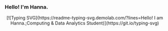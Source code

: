 ### Hello! I'm Hanna. 

<div align="center">
[![Typing SVG](https://readme-typing-svg.demolab.com/?lines=Hello! I am Hanna.;Computing & Data Analytics Student)](https://git.io/typing-svg)
</div>
